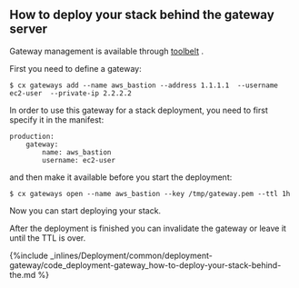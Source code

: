 

## How to deploy your stack behind the gateway server

Gateway management is available through [toolbelt](/toolbelt/toolbelt-gateway-management) .

First you need to define a gateway:



```
$ cx gateways add --name aws_bastion --address 1.1.1.1  --username ec2-user  --private-ip 2.2.2.2
```



In order to use this gateway for a stack deployment, you need to first specify it in the manifest:



```
production:
   	gateway:
   	    name: aws_bastion
   	    username: ec2-user
```



and then make it available before you start the deployment:



```
$ cx gateways open --name aws_bastion --key /tmp/gateway.pem --ttl 1h
```



Now you can start deploying your stack.

After the deployment is finished you can invalidate the gateway or leave it until the TTL is over.



{%include _inlines/Deployment/common/deployment-gateway/code_deployment-gateway_how-to-deploy-your-stack-behind-the.md %}




